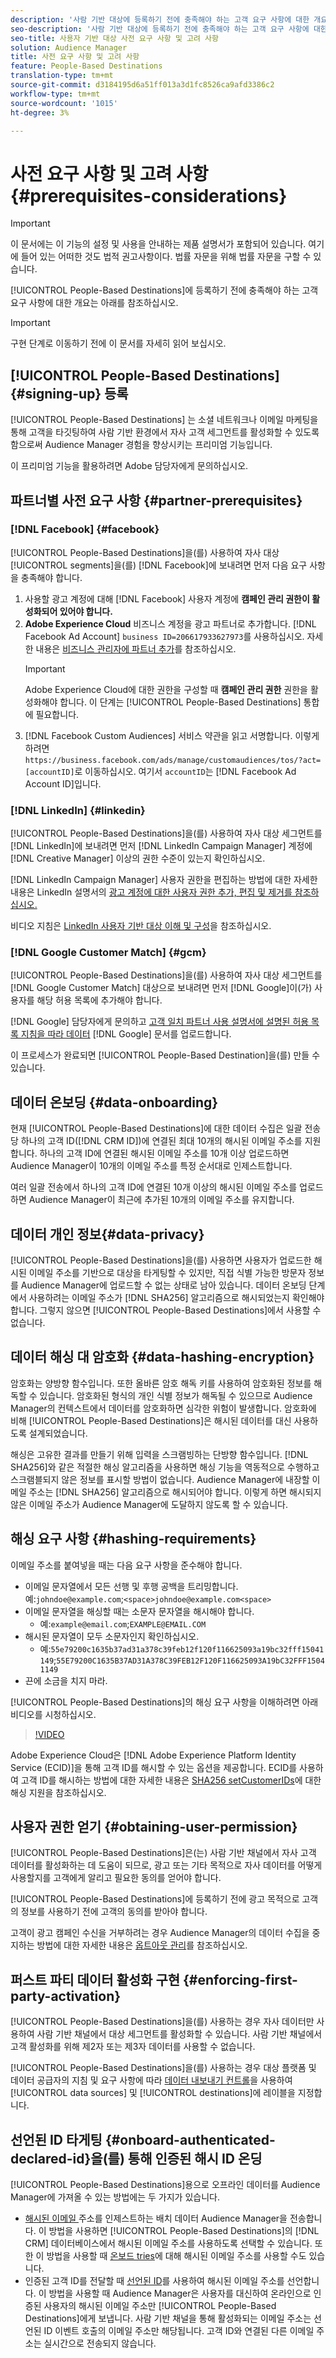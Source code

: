 ```yaml
---
description: '사람 기반 대상에 등록하기 전에 충족해야 하는 고객 요구 사항에 대한 개요는 아래를 참조하십시오.  '
seo-description: '사람 기반 대상에 등록하기 전에 충족해야 하는 고객 요구 사항에 대한 개요는 아래를 참조하십시오.  '
seo-title: 사용자 기반 대상 사전 요구 사항 및 고려 사항
solution: Audience Manager
title: 사전 요구 사항 및 고려 사항
feature: People-Based Destinations
translation-type: tm+mt
source-git-commit: d3184195d6a51ff013a3d1fc8526ca9afd3386c2
workflow-type: tm+mt
source-wordcount: '1015'
ht-degree: 3%

---
```



# 사전 요구 사항 및 고려 사항 {#prerequisites-considerations}

>[!IMPORTANT]
>이 문서에는 이 기능의 설정 및 사용을 안내하는 제품 설명서가 포함되어 있습니다. 여기에 들어 있는 어떠한 것도 법적 권고사항이다. 법률 자문을 위해 법률 자문을 구할 수 있습니다.

[!UICONTROL People-Based Destinations]에 등록하기 전에 충족해야 하는 고객 요구 사항에 대한 개요는 아래를 참조하십시오.

>[!IMPORTANT]
> 구현 단계로 이동하기 전에 이 문서를 자세히 읽어 보십시오.

## [!UICONTROL People-Based Destinations] {#signing-up} 등록

[!UICONTROL People-Based Destinations] 는 소셜 네트워크나 이메일 마케팅을 통해 고객을 타깃팅하여 사람 기반 환경에서 자사 고객 세그먼트를 활성화할 수 있도록 함으로써 Audience Manager 경험을 향상시키는 프리미엄 기능입니다.

이 프리미엄 기능을 활용하려면 Adobe 담당자에게 문의하십시오.

## 파트너별 사전 요구 사항 {#partner-prerequisites}

### [!DNL Facebook] {#facebook}

[!UICONTROL People-Based Destinations]을(를) 사용하여 자사 대상 [!UICONTROL segments]을(를) [!DNL Facebook]에 보내려면 먼저 다음 요구 사항을 충족해야 합니다.

1. 사용할 광고 계정에 대해 [!DNL Facebook] 사용자 계정에 **캠페인 관리 권한이 활성화되어 있어야 합니다.**
2. **Adobe Experience Cloud** 비즈니스 계정을 광고 파트너로 추가합니다. [!DNL Facebook Ad Account] `business ID=206617933627973`를 사용하십시오. 자세한 내용은 [비즈니스 관리자에 파트너 추가](https://www.facebook.com/business/help/1717412048538897)를 참조하십시오.
   >[!IMPORTANT]
   > Adobe Experience Cloud에 대한 권한을 구성할 때 **캠페인 관리 권한** 권한을 활성화해야 합니다. 이 단계는 [!UICONTROL People-Based Destinations] 통합에 필요합니다.
3. [!DNL Facebook Custom Audiences] 서비스 약관을 읽고 서명합니다. 이렇게 하려면 `https://business.facebook.com/ads/manage/customaudiences/tos/?act=[accountID]`로 이동하십시오. 여기서 `accountID`는 [!DNL Facebook Ad Account ID]입니다.

### [!DNL LinkedIn] {#linkedin}

[!UICONTROL People-Based Destinations]을(를) 사용하여 자사 대상 세그먼트를 [!DNL LinkedIn]에 보내려면 먼저 [!DNL LinkedIn Campaign Manager] 계정에 [!DNL Creative Manager] 이상의 권한 수준이 있는지 확인하십시오.

[!DNL LinkedIn Campaign Manager] 사용자 권한을 편집하는 방법에 대한 자세한 내용은 LinkedIn 설명서의 [광고 계정에 대한 사용자 권한 추가, 편집 및 제거를 참조하십시오.](https://www.linkedin.com/help/lms/answer/5753)

비디오 지침은 [LinkedIn 사용자 기반 대상 이해 및 구성](https://docs.adobe.com/content/help/en/audience-manager-learn/tutorials/data-activation/people-based-destinations/understanding-and-configuring-the-linkedin-pbd.html)을 참조하십시오.

### [!DNL Google Customer Match] {#gcm}

[!UICONTROL People-Based Destinations]을(를) 사용하여 자사 대상 세그먼트를 [!DNL Google Customer Match] 대상으로 보내려면 먼저 [!DNL Google]이(가) 사용자를 해당 허용 목록에 추가해야 합니다.

[!DNL Google] 담당자에게 문의하고 [고객 일치 파트너 사용 설명서에 설명된 허용 목록 지침을 따라 데이터](https://support.google.com/google-ads/answer/7361372?hl=en&amp;ref_topic=6296507) [!DNL Google] 문서를 업로드합니다.

이 프로세스가 완료되면 [!UICONTROL People-Based Destination]을(를) 만들 수 있습니다.

## 데이터 온보딩 {#data-onboarding}

현재 [!UICONTROL People-Based Destinations]에 대한 데이터 수집은 일괄 전송당 하나의 고객 ID([!DNL CRM ID])에 연결된 최대 10개의 해시된 이메일 주소를 지원합니다. 하나의 고객 ID에 연결된 해시된 이메일 주소를 10개 이상 업로드하면 Audience Manager이 10개의 이메일 주소를 특정 순서대로 인제스트합니다.

여러 일괄 전송에서 하나의 고객 ID에 연결된 10개 이상의 해시된 이메일 주소를 업로드하면 Audience Manager이 최근에 추가된 10개의 이메일 주소를 유지합니다.

## 데이터 개인 정보{#data-privacy}

[!UICONTROL People-Based Destinations]을(를) 사용하면 사용자가 업로드한 해시된 이메일 주소를 기반으로 대상을 타게팅할 수 있지만, 직접 식별 가능한 방문자 정보를 Audience Manager에 업로드할 수 없는 상태로 남아 있습니다. 데이터 온보딩 단계에서 사용하려는 이메일 주소가 [!DNL SHA256] 알고리즘으로 해시되었는지 확인해야 합니다. 그렇지 않으면 [!UICONTROL People-Based Destinations]에서 사용할 수 없습니다.

## 데이터 해싱 대 암호화 {#data-hashing-encryption}

암호화는 양방향 함수입니다. 또한 올바른 암호 해독 키를 사용하여 암호화된 정보를 해독할 수 있습니다. 암호화된 형식의 개인 식별 정보가 해독될 수 있으므로 Audience Manager의 컨텍스트에서 데이터를 암호화하면 심각한 위험이 발생합니다. 암호화에 비해 [!UICONTROL People-Based Destinations]은 해시된 데이터를 대신 사용하도록 설계되었습니다.

해싱은 고유한 결과를 만들기 위해 입력을 스크램빙하는 단방향 함수입니다. [!DNL SHA256]와 같은 적절한 해싱 알고리즘을 사용하면 해싱 기능을 역동적으로 수행하고 스크램블되지 않은 정보를 표시할 방법이 없습니다. Audience Manager에 내장할 이메일 주소는 [!DNL SHA256] 알고리즘으로 해시되어야 합니다. 이렇게 하면 해시되지 않은 이메일 주소가 Audience Manager에 도달하지 않도록 할 수 있습니다.

## 해싱 요구 사항 {#hashing-requirements}

이메일 주소를 붙여넣을 때는 다음 요구 사항을 준수해야 합니다.

* 이메일 문자열에서 모든 선행 및 후행 공백을 트리밍합니다.예:`johndoe@example.com`;`<space>johndoe@example.com<space>`
* 이메일 문자열을 해싱할 때는 소문자 문자열을 해시해야 합니다.
   * 예:`example@email.com`;`EXAMPLE@EMAIL.COM`
* 해시된 문자열이 모두 소문자인지 확인하십시오.
   * 예:`55e79200c1635b37ad31a378c39feb12f120f116625093a19bc32fff15041149`;`55E79200C1635B37AD31A378C39FEB12F120F116625093A19bC32FFF15041149`
* 끈에 소금을 치지 마라.

[!UICONTROL People-Based Destinations]의 해싱 요구 사항을 이해하려면 아래 비디오를 시청하십시오.

>[!VIDEO](https://video.tv.adobe.com/v/29003/)

Adobe Experience Cloud은 [!DNL Adobe Experience Platform Identity Service (ECID)]을 통해 고객 ID를 해시할 수 있는 옵션을 제공합니다. ECID를 사용하여 고객 ID를 해시하는 방법에 대한 자세한 내용은 [SHA256 setCustomerIDs](https://docs.adobe.com/content/help/en/id-service/using/reference/hashing-support.html)에 대한 해싱 지원을 참조하십시오.

## 사용자 권한 얻기 {#obtaining-user-permission}

[!UICONTROL People-Based Destinations]은(는) 사람 기반 채널에서 자사 고객 데이터를 활성화하는 데 도움이 되므로, 광고 또는 기타 목적으로 자사 데이터를 어떻게 사용할지를 고객에게 알리고 필요한 동의를 얻어야 합니다.

[!UICONTROL People-Based Destinations]에 등록하기 전에 광고 목적으로 고객의 정보를 사용하기 전에 고객의 동의를 받아야 합니다.

고객이 광고 캠페인 수신을 거부하려는 경우 Audience Manager의 데이터 수집을 중지하는 방법에 대한 자세한 내용은 [옵트아웃 관리](../../overview/data-security-and-privacy/data-privacy-requests.md)를 참조하십시오.

## 퍼스트 파티 데이터 활성화 구현 {#enforcing-first-party-activation}

[!UICONTROL People-Based Destinations]을(를) 사용하는 경우 자사 데이터만 사용하여 사람 기반 채널에서 대상 세그먼트를 활성화할 수 있습니다. 사람 기반 채널에서 고객 활성화를 위해 제2자 또는 제3자 데이터를 사용할 수 없습니다.

[!UICONTROL People-Based Destinations]을(를) 사용하는 경우 대상 플랫폼 및 데이터 공급자의 지침 및 요구 사항에 따라 [데이터 내보내기 컨트롤](../data-export-controls.md)을 사용하여 [!UICONTROL data sources] 및 [!UICONTROL destinations]에 레이블을 지정합니다.

## 선언된 ID 타게팅 {#onboard-authenticated-declared-id}을(를) 통해 인증된 해시 ID 온딩

[!UICONTROL People-Based Destinations]용으로 오프라인 데이터를 Audience Manager에 가져올 수 있는 방법에는 두 가지가 있습니다.

* [해시된 이메일 ](../../integration/sending-audience-data/batch-data-transfer-explained/batch-data-transfer-overview.md) 주소를 인제스트하는 배치 데이터 Audience Manager을 전송합니다. 이 방법을 사용하면 [!UICONTROL People-Based Destinations]의 [!DNL CRM] 데이터베이스에서 해시된 이메일 주소를 사용하도록 선택할 수 있습니다. 또한 이 방법을 사용할 때 [온보드 tries](../traits/trait-and-segment-qualification-reference.md)에 대해 해시된 이메일 주소를 사용할 수도 있습니다.
* 인증된 고객 ID를 전달할 때 [선언된 ID](../declared-ids.md)를 사용하여 해시된 이메일 주소를 선언합니다. 이 방법을 사용할 때 Audience Manager은 사용자를 대신하여 온라인으로 인증된 사용자의 해시된 이메일 주소만 [!UICONTROL People-Based Destinations]에게 보냅니다. 사람 기반 채널을 통해 활성화되는 이메일 주소는 선언된 ID 이벤트 호출의 이메일 주소만 해당됩니다. 고객 ID와 연결된 다른 이메일 주소는 실시간으로 전송되지 않습니다.
